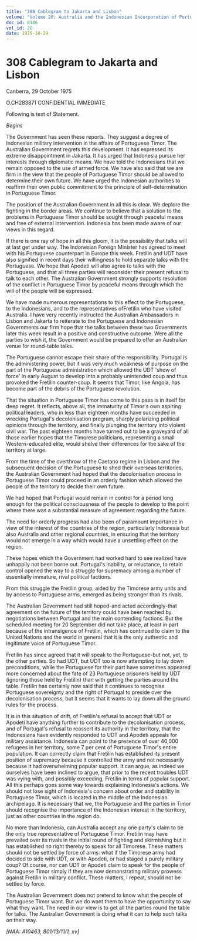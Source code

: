 ```yaml
---
title: "308 Cablegram to Jakarta and Lisbon"
volume: "Volume 20: Australia and the Indonesian Incorporation of Portuguese Timor, 1974-1976"
doc_id: 8146
vol_id: 20
date: 1975-10-29
---
```


# 308 Cablegram to Jakarta and Lisbon

Canberra, 29 October 1975

O.CH283871 CONFIDENTIAL IMMEDIATE

Following is text of Statement.

_Begins_

The Government has seen these reports. They suggest a degree of Indonesian military intervention in the affairs of Portuguese Timor. The Australian Government regrets this development. It has expressed its extreme disappointment in Jakarta. It has urged that Indonesia pursue her interests through diplomatic means. We have told the Indonesians that we remain opposed to the use of armed force. We have also said that we are firm in the view that the people of Portuguese Timor should be allowed to determine their own future. We have urged the Indonesian authorities to reaffirm their own public commitment to the principle of self­-determination in Portuguese Timor.

The position of the Australian Government in all this is clear. We deplore the fighting in the border areas. We continue to believe that a solution to the problems in Portuguese Timor should be sought through peaceful means and free of external intervention. Indonesia has been made aware of our views in this regard.

If there is one ray of hope in all this gloom, it is the possibility that talks will at last get under way. The Indonesian Foreign Minister has agreed to meet with his Portuguese counterpart in Europe this week. Fretilin and UDT have also signified in recent days their willingness to hold separate talks with the Portuguese. We hope that Apodeti will also agree to talks with the Portuguese, and that all three parties will reconsider their present refusal to talk to each other. The Australian Government strongly supports resolution of the conflict in Portuguese Timor by peaceful means through which the will of the people will be expressed.

We have made numerous representations to this effect to the Portuguese, to the Indonesians, and to the representatives ofFretilin who have visited Australia. I have very recently instructed the Australian Ambassadors in Lisbon and Jakarta to reiterate to the Portuguese and Indonesian Governments our firm hope that the talks between these two Governments later this week result in a positive and constructive outcome. Were all the parties to wish it, the Government would be prepared to offer an Australian venue for round-table talks.

The Portuguese cannot escape their share of the responsibility. Portugal is the administering power, but it was very much weakness of purpose on the part of the Portuguese administration which allowed the UDT 'show of force' in early August to develop into a probably unintended coup and thus provoked the Fretilin counter-coup. lt seems that Timor, like Angola, has become part of the debris of the Portuguese revolution.

That the situation in Portuguese Timor has come to this pass is in itself for deep regret. It reflects, above all, the immaturity of Timor's own aspiring political leaders, who in less than eighteen months have succeeded in wrecking Portugal's decolonisation program, sharply polarizing political opinions through the territory, and finally plunging the territory into violent civil war. The past eighteen months have turned out to be a graveyard of all those earlier hopes that the Timorese politicians, representing a small Western-educated elite, would shelve their differences for the sake of the territory at large.

From the time of the overthrow of the Caetano regime in Lisbon and the subsequent decision of the Portuguese to shed their overseas territories, the Australian Government had hoped that the decolonisation process in Portuguese Timor could proceed in an orderly fashion which allowed the people of the territory to decide their own future.

We had hoped that Portugal would remain in control for a period long enough for the political consciousness of the people to develop to the point where there was a substantial measure of agreement regarding the future.

The need for orderly progress had also been of paramount importance in view of the interest of the countries of the region, particularly Indonesia but also Australia and other regional countries, in ensuring that the territory would not emerge in a way which would have a unsettling effect on the region.

These hopes which the Government had worked hard to see realized have unhappily not been borne out. Portugal's inability, or reluctance, to retain control opened the way to a struggle for supremacy among a number of essentially immature, rival political factions.

From this struggle the Fretilin group, aided by the Timorese army units and by access to Portuguese arms, emerged as being stronger than its rivals.

The Australian Government had still hoped-and acted accordingly-that agreement on the future of the territory could have been reached by negotiations between Portugal and the main contending factions. But the scheduled meeting for 20 September did not take place, at least in part because of the intransigence of Fretilin, which has continued to claim to the United Nations and the world in general that it is the only authentic and legitimate voice of Portuguese Timor.

Fretilin has since agreed that it will speak to the Portuguese-but not, yet, to the other parties. So had UDT, but UDT too is now attempting to lay down preconditions, while the Portuguese for their part have sometimes appeared more concerned about the fate of 23 Portuguese prisoners held by UDT (ignoring those held by Fretilin) than with getting the parties around the table. Fretilin has certainly now said that it continues to recognise Portuguese sovereignty and the right of Portugal to preside over the decolonisation process, but it seems that it wants to lay down all the ground rules for the process.

It is in this situation of drift, of Fretilin's refusal to accept that UDT or Apodeti have anything further to contribute to the decolonisation process, and of Portugal's refusal to reassert its authority in the territory, that the Indonesians have evidently responded to UDT and Apodeti appeals for military assistance. Indonesia can point to the presence of over 40,000 refugees in her territory, some 7 per cent of Portuguese Timor's entire population. It can correctly claim that Fretilin has established its present position of supremacy because it controlled the army and not necessarily because it had overwhelming popular support. It can argue, as indeed we ourselves have been inclined to argue, that prior to the recent troubles UDT was vying with, and possibly exceeding, Fretilin in terms of popular support. All this perhaps goes some way towards explaining Indonesia's actions. We should not lose sight of Indonesia's concern about order and stability in Portuguese Timor, which is located in the middle of the Indonesian archipelago. It is necessary that we, the Portuguese and the parties in Timor should recognise the importance of the Indonesian interest in the territory, just as other countries in the region do.

No more than Indonesia, can Australia accept any one party's claim to be the only true representative of Portuguese Timor. Fretilin may have prevailed over its rivals in the initial round of fighting and skirmishing but it has established no right thereby to speak for all Timorese. These matters should not be settled by force of arms: what if the Timorese army had decided to side with UDT, or with Apodeti, or had staged a purely military coup? Of course, nor can UDT or Apodeti claim to speak for the people of Portuguese Timor simply if they are now demonstrating military prowess against Fretilin in military conflict. These matters, I repeat, should not be settled by force.

The Australian Government does not pretend to know what the people of Portuguese Timor want. But we do want them to have the opportunity to say what they want. The need in our view is to get all the parties round the table for talks. The Australian Government is doing what it can to help such talks on their way.

_[NAA: A10463, 801/13/11/1, xv]_
